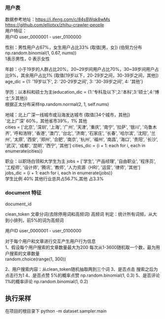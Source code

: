 ### 用户表
数据参考地址：https://i.ifeng.com/c/84sBWqk8wMs
https://github.com/elliotxx/zhihu-crawler-people  
用户特征：    
用户ID user_0000001 - user_0100000  


性别：男性用户占67%，女生用户占比33%  (取值[男，女]) (伯努力分布np.random.binomial(1, 0.67, nums))  
1表示男性，0 表示女性   

年龄：小于19岁的人群占比20%，20~29岁间用户占比70%，30~39岁间用户占比9%，其余用户占比1% 
(取值[19岁以下，20-29岁之间，30-39岁之间，其他])     
age_dic = {1: '19岁以下', 2: '20-29岁之间', 3: '30-39岁之间', 4: '其他'}    


学历：以本科和硕士为主(education_dic = {1:'专科及以下',2:'本科',3:'硕士',4:'博士',5:其他})     
根据正太分布采样np.random.normal(2, 1, self.nums)  


地域：北上广深一线城市或沿海发达城市 (取值[34个城市，其他])  
 '北上广深' 60%，其他省市39%，1% 其他  
cities = ['北京', '深圳', '上海', '广州', '天津', '重庆', '南宁', '拉萨', '银川', '乌鲁木齐', '呼和浩特', '香港', '澳门', '台北',
               '济南', '石家庄', '长春', '哈尔滨', '沈阳', '兰州', '太原', '西安', '郑州', '合肥', '南京',
               '杭州', '福州', '南昌', '海口', '贵阳', '长沙', '武汉', '成都', '昆明', '西宁', '其他']
cities_dic = {i + 1: each for i, each in enumerate(cities)}    


职业：以职场白领和大学生为主
jobs = ['学生', '产品经理', '自由职业', '程序员', '工程师', '设计师', '腾讯', '教师', '人力资源（HR)',
            '运营', '律师', '其他']  
jobs_dic = {i + 1: each for i, each in enumerate(jobs)}  
学生比例 40% 其他行业总共占56.7%,其他 占3.3%  

### document 特征  


document_id 

clean_token 文章分词(去除停用词和高频词)
高频词 判定：统计所有词频，从大到小排列，前5%的词为高频词



用户ID user_0000001 - user_0100000  

对于每个用户和文章进行交互产生用户行为信息  
1、假设每个用户搜索的文章数量最大为200
每次从1-3600随机取一个数，最为用户搜索的文章数量  
random.choice(range(1, 300))  

2、用户搜索内容：从clean_token随机抽取两到三个词
3、是否点击 搜索之后为点击行为1 
4、是否点赞 5%的概率点赞
np.random.binomial(1, 0.3)
5、是否评论 1%的概率评论
np.random.binomial(1, 0.2)

## 执行采样
在项目的根目录下
python -m dataset.sampler.main







 







